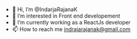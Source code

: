 - 👋 Hi, I’m @IndarjaRajanaK
- 👀 I’m interested in Front end developement
- 🌱 I’m currently working as a ReactJs developer
- 📫 How to reach me indrajarajanak@gmail.com

<!---
IndarjaRajanaK/IndarjaRajanaK is a ✨ special ✨ repository because its `README.md` (this file) appears on your GitHub profile.
You can click the Preview link to take a look at your changes.
--->
